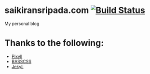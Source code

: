 # saikiransripada.com [![Build Status](https://travis-ci.org/saikiransripada/saikiransripada.github.io.svg?branch=dev)](https://travis-ci.org/saikiransripada/saikiransripada.github.io)

My personal blog

# Thanks to the following:

* [Pixyll](http://pixyll.com)
* [BASSCSS](http://basscss.com)
* [Jekyll](http://jekyllrb.com)
